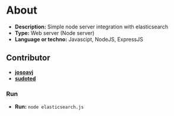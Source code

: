 # About

- **Description:** Simple node server integration with elasticsearch
- **Type:** Web server (Node server)
- **Language or techno:** Javascipt, NodeJS, ExpressJS

## Contributor

- **[josoavj](https://github.com/josoavj)**
- **[sudoted](https://github.com/sudoted)**

### Run

- **Run:** `node elasticsearch.js`
